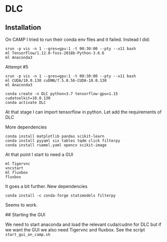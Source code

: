 # DLC

## Installation

On CAMP I tried to run their conda env files and it failed. Instead I did:

```
srun -p vis -n 1 --gres=gpu:1 -t 00:30:00 --pty --x11 bash
ml TensorFlow/1.12.0-foss-2018b-Python-3.6.6
ml Anaconda3
```

Attempt #5

```
srun -p vis -n 1 --gres=gpu:1 -t 00:30:00 --pty --x11 bash
ml CUDA/10.0.130 cuDNN/7.5.0.56-CUDA-10.0.130
ml Anaconda3

conda create -n DLC python=3.7 tensorflow-gpu=1.15 cudatoolkit=10.0.130
conda activate DLC
```

At that stage I can import tensorflow in python. Let add the requirements of DLC

More dependencies

```
conda install matplotlib pandas scikit-learn
conda install pyyaml six tables tqdm click filterpy
conda install ruamel.yaml opencv scikit-image
```
At that point I start to need a GUI

```
ml Tigervnc
vncstart
ml fluxbox 
fluxbox
```

It goes a bit further. New dependencies

```
conda install -c conda-forge statsmodels filterpy
```

Seems to work.

## Starting the GUI

We need to start anaconda and load the relevant cuda/cudnn for DLC but if we want the GUI we also need Tigervnc and fluxbox. See the script `start_gui_on_camp.sh`
